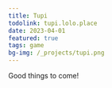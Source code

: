 ```yaml
---
title: Tupi
todolink: tupi.lolo.place
date: 2023-04-01
featured: true
tags: game
bg-img: /_projects/tupi.png
---
```


Good things to come!
